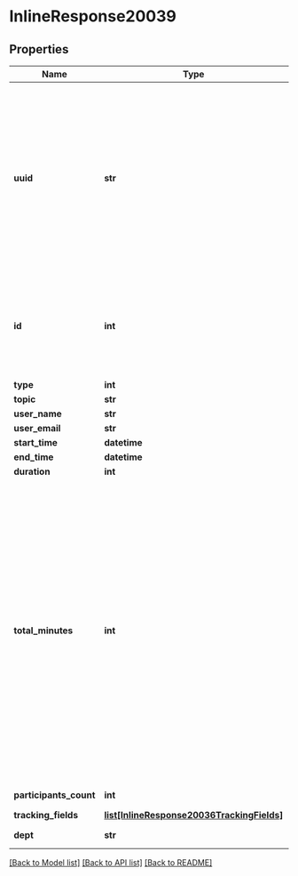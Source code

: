 # InlineResponse20039

## Properties
Name | Type | Description | Notes
------------ | ------------- | ------------- | -------------
**uuid** | **str** | Meeting UUID. Each meeting instance will generate its own UUID(i.e., after a meeting ends, a new UUID will be generated for the next instance of the meeting). Please double encode your UUID when using it for API calls if the UUID begins with a &#x27;/&#x27; or contains &#x27;//&#x27; in it. | [optional] 
**id** | **int** | [Meeting ID](https://support.zoom.us/hc/en-us/articles/201362373-What-is-a-Meeting-ID-): Unique identifier of the meeting in \&quot;**long**\&quot; format(represented as int64 data type in JSON), also known as the meeting number. | [optional] 
**type** | **int** | Meeting type. | [optional] 
**topic** | **str** | Meeting topic. | [optional] 
**user_name** | **str** | User display name. | [optional] 
**user_email** | **str** | User email. | [optional] 
**start_time** | **datetime** | Meeting start time. | [optional] 
**end_time** | **datetime** | Meeting end time. | [optional] 
**duration** | **int** | Meeting duration. | [optional] 
**total_minutes** | **int** | Number of Webinar minutes. This represents the total amount of Webinar minutes attended by each participant including the host, for a Webinar hosted by the user. For instance if there were one host(named A) and one participant(named B) in a Webinar, the value of total_minutes would be calculated as below:  **total_minutes** &#x3D; Total Webinar Attendance Minutes of A + Total Webinar Attendance Minutes of B | [optional] 
**participants_count** | **int** | Number of meeting participants. | [optional] 
**tracking_fields** | [**list[InlineResponse20036TrackingFields]**](InlineResponse20036TrackingFields.md) | Tracking fields. | [optional] 
**dept** | **str** | Department of the host. | [optional] 

[[Back to Model list]](../README.md#documentation-for-models) [[Back to API list]](../README.md#documentation-for-api-endpoints) [[Back to README]](../README.md)

